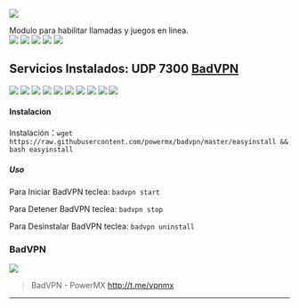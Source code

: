 ![](https://avatars1.githubusercontent.com/u/29370715?s=400&v=4)

Modulo para habilitar llamadas y juegos en linea.
<br>
![](https://img.shields.io/github/v/release/powermx/badvpn)
![](https://img.shields.io/github/repo-size/powermx/badvpn)
![](https://img.shields.io/github/stars/powermx/badvpn.svg) 
![](https://img.shields.io/github/forks/powermx/badvpn.svg) 
![](https://img.shields.io/github/license/powermx/badvpn.svg)

## Servicios Instalados: UDP 7300 [BadVPN](https://https://github.com/powermx/badvpn "BadVPN")

![](https://img.shields.io/badge/Ubuntu-16.04-orange)
![](https://img.shields.io/badge/Ubuntu-16.10-orange)
![](https://img.shields.io/badge/Ubuntu-18.04-orange)
![](https://img.shields.io/badge/Ubuntu-18.10-orange)
![](https://img.shields.io/badge/Ubuntu-19.04-orange)
![](https://img.shields.io/badge/Ubuntu-19.10-orange)
![](https://img.shields.io/badge/Debian-7-red)
![](https://img.shields.io/badge/Debian-8-red)
![](https://img.shields.io/badge/Debian-9-red)
![](https://img.shields.io/badge/Debian-10-red)

#### Instalacion

Instalación：`wget https://raw.githubusercontent.com/powermx/badvpn/master/easyinstall && bash easyinstall`

##### Uso

Para Iniciar BadVPN teclea: `badvpn start`

Para Detener BadVPN teclea: `badvpn stop`

Para Desinstalar BadVPN teclea: `badvpn uninstall`
### BadVPN

[![](https://github.com/powermx/badvpn/raw/master/pwrmx.jpg)](https://github.com/powermx/badvpn/raw/master/pwrmx.jpg "BadVPN - PowerMX")

> BadVPN - PowerMX http://t.me/vpnmx
                
----


